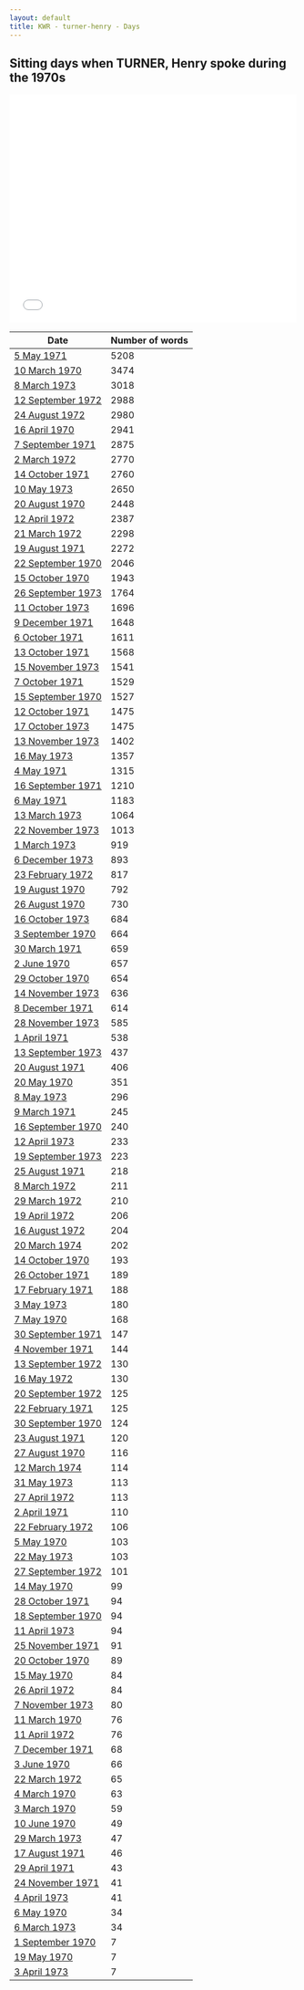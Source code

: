 ```yaml
---
layout: default
title: KWR - turner-henry - Days
---
```

## Sitting days when TURNER, Henry spoke during the 1970s

<iframe width="100%" height="400" frameborder="0" scrolling="no" src="//plot.ly/~wragge/1173.embed"></iframe>

| Date | Number of words |
|--------------|----------------|
|[5 May 1971](https://historichansard.net/hofreps/1971/19710505_reps_27_hor72/)|5208|
|[10 March 1970](https://historichansard.net/hofreps/1970/19700310_reps_27_hor66/)|3474|
|[8 March 1973](https://historichansard.net/hofreps/1973/19730308_reps_28_hor82/)|3018|
|[12 September 1972](https://historichansard.net/hofreps/1972/19720912_reps_27_hor80/)|2988|
|[24 August 1972](https://historichansard.net/hofreps/1972/19720824_reps_27_hor79/)|2980|
|[16 April 1970](https://historichansard.net/hofreps/1970/19700416_reps_27_hor66/)|2941|
|[7 September 1971](https://historichansard.net/hofreps/1971/19710907_reps_27_hor73/)|2875|
|[2 March 1972](https://historichansard.net/hofreps/1972/19720302_reps_27_hor76/)|2770|
|[14 October 1971](https://historichansard.net/hofreps/1971/19711014_reps_27_hor74/)|2760|
|[10 May 1973](https://historichansard.net/hofreps/1973/19730510_reps_28_hor83/)|2650|
|[20 August 1970](https://historichansard.net/hofreps/1970/19700820_reps_27_hor69/)|2448|
|[12 April 1972](https://historichansard.net/hofreps/1972/19720412_reps_27_hor77/)|2387|
|[21 March 1972](https://historichansard.net/hofreps/1972/19720321_reps_27_hor76/)|2298|
|[19 August 1971](https://historichansard.net/hofreps/1971/19710819_reps_27_hor73/)|2272|
|[22 September 1970](https://historichansard.net/hofreps/1970/19700922_reps_27_hor69/)|2046|
|[15 October 1970](https://historichansard.net/hofreps/1970/19701015_reps_27_hor70/)|1943|
|[26 September 1973](https://historichansard.net/hofreps/1973/19730926_reps_28_hor85/)|1764|
|[11 October 1973](https://historichansard.net/hofreps/1973/19731011_reps_28_hor86/)|1696|
|[9 December 1971](https://historichansard.net/hofreps/1971/19711209_reps_27_hor75/)|1648|
|[6 October 1971](https://historichansard.net/hofreps/1971/19711006_reps_27_hor74/)|1611|
|[13 October 1971](https://historichansard.net/hofreps/1971/19711013_reps_27_hor74/)|1568|
|[15 November 1973](https://historichansard.net/hofreps/1973/19731115_reps_28_hor86/)|1541|
|[7 October 1971](https://historichansard.net/hofreps/1971/19711007_reps_27_hor74/)|1529|
|[15 September 1970](https://historichansard.net/hofreps/1970/19700915_reps_27_hor69/)|1527|
|[12 October 1971](https://historichansard.net/hofreps/1971/19711012_reps_27_hor74/)|1475|
|[17 October 1973](https://historichansard.net/hofreps/1973/19731017_reps_28_hor86/)|1475|
|[13 November 1973](https://historichansard.net/hofreps/1973/19731113_reps_28_hor86/)|1402|
|[16 May 1973](https://historichansard.net/hofreps/1973/19730516_reps_28_hor84/)|1357|
|[4 May 1971](https://historichansard.net/hofreps/1971/19710504_reps_27_hor72/)|1315|
|[16 September 1971](https://historichansard.net/hofreps/1971/19710916_reps_27_hor73/)|1210|
|[6 May 1971](https://historichansard.net/hofreps/1971/19710506_reps_27_hor72/)|1183|
|[13 March 1973](https://historichansard.net/hofreps/1973/19730313_reps_28_hor82/)|1064|
|[22 November 1973](https://historichansard.net/hofreps/1973/19731122_reps_28_hor87/)|1013|
|[1 March 1973](https://historichansard.net/hofreps/1973/19730301_reps_28_hor82/)|919|
|[6 December 1973](https://historichansard.net/hofreps/1973/19731206_reps_28_hor87/)|893|
|[23 February 1972](https://historichansard.net/hofreps/1972/19720223_reps_27_hor76/)|817|
|[19 August 1970](https://historichansard.net/hofreps/1970/19700819_reps_27_hor69/)|792|
|[26 August 1970](https://historichansard.net/hofreps/1970/19700826_reps_27_hor69/)|730|
|[16 October 1973](https://historichansard.net/hofreps/1973/19731016_reps_28_hor86/)|684|
|[3 September 1970](https://historichansard.net/hofreps/1970/19700903_reps_27_hor69/)|664|
|[30 March 1971](https://historichansard.net/hofreps/1971/19710330_reps_27_hor71/)|659|
|[2 June 1970](https://historichansard.net/hofreps/1970/19700602_reps_27_hor68/)|657|
|[29 October 1970](https://historichansard.net/hofreps/1970/19701029_reps_27_hor70/)|654|
|[14 November 1973](https://historichansard.net/hofreps/1973/19731114_reps_28_hor86/)|636|
|[8 December 1971](https://historichansard.net/hofreps/1971/19711208_reps_27_hor75/)|614|
|[28 November 1973](https://historichansard.net/hofreps/1973/19731128_reps_28_hor87/)|585|
|[1 April 1971](https://historichansard.net/hofreps/1971/19710401_reps_27_hor71/)|538|
|[13 September 1973](https://historichansard.net/hofreps/1973/19730913_reps_28_hor85/)|437|
|[20 August 1971](https://historichansard.net/hofreps/1971/19710820_reps_27_hor73/)|406|
|[20 May 1970](https://historichansard.net/hofreps/1970/19700520_reps_27_hor67/)|351|
|[8 May 1973](https://historichansard.net/hofreps/1973/19730508_reps_28_hor83/)|296|
|[9 March 1971](https://historichansard.net/hofreps/1971/19710309_reps_27_hor71/)|245|
|[16 September 1970](https://historichansard.net/hofreps/1970/19700916_reps_27_hor69/)|240|
|[12 April 1973](https://historichansard.net/hofreps/1973/19730412_reps_28_hor83/)|233|
|[19 September 1973](https://historichansard.net/hofreps/1973/19730919_reps_28_hor85/)|223|
|[25 August 1971](https://historichansard.net/hofreps/1971/19710825_reps_27_hor73/)|218|
|[8 March 1972](https://historichansard.net/hofreps/1972/19720308_reps_27_hor76/)|211|
|[29 March 1972](https://historichansard.net/hofreps/1972/19720329_reps_27_hor77/)|210|
|[19 April 1972](https://historichansard.net/hofreps/1972/19720419_reps_27_hor77/)|206|
|[16 August 1972](https://historichansard.net/hofreps/1972/19720816_reps_27_hor79/)|204|
|[20 March 1974](https://historichansard.net/hofreps/1974/19740320_reps_28_hor88/)|202|
|[14 October 1970](https://historichansard.net/hofreps/1970/19701014_reps_27_hor70/)|193|
|[26 October 1971](https://historichansard.net/hofreps/1971/19711026_reps_27_hor74/)|189|
|[17 February 1971](https://historichansard.net/hofreps/1971/19710217_reps_27_hor71/)|188|
|[3 May 1973](https://historichansard.net/hofreps/1973/19730503_reps_28_hor83/)|180|
|[7 May 1970](https://historichansard.net/hofreps/1970/19700507_reps_27_hor67/)|168|
|[30 September 1971](https://historichansard.net/hofreps/1971/19710930_reps_27_hor74/)|147|
|[4 November 1971](https://historichansard.net/hofreps/1971/19711104_reps_27_hor74/)|144|
|[13 September 1972](https://historichansard.net/hofreps/1972/19720913_reps_27_hor80/)|130|
|[16 May 1972](https://historichansard.net/hofreps/1972/19720516_reps_27_hor78/)|130|
|[20 September 1972](https://historichansard.net/hofreps/1972/19720920_reps_27_hor80/)|125|
|[22 February 1971](https://historichansard.net/hofreps/1971/19710222_reps_27_hor71/)|125|
|[30 September 1970](https://historichansard.net/hofreps/1970/19700930_reps_27_hor70/)|124|
|[23 August 1971](https://historichansard.net/hofreps/1971/19710823_reps_27_hor73/)|120|
|[27 August 1970](https://historichansard.net/hofreps/1970/19700827_reps_27_hor69/)|116|
|[12 March 1974](https://historichansard.net/hofreps/1974/19740312_reps_28_hor88/)|114|
|[31 May 1973](https://historichansard.net/hofreps/1973/19730531_reps_28_hor84/)|113|
|[27 April 1972](https://historichansard.net/hofreps/1972/19720427_reps_27_hor77/)|113|
|[2 April 1971](https://historichansard.net/hofreps/1971/19710402_reps_27_hor71/)|110|
|[22 February 1972](https://historichansard.net/hofreps/1972/19720222_reps_27_hor76/)|106|
|[5 May 1970](https://historichansard.net/hofreps/1970/19700505_reps_27_hor67/)|103|
|[22 May 1973](https://historichansard.net/hofreps/1973/19730522_reps_28_hor84/)|103|
|[27 September 1972](https://historichansard.net/hofreps/1972/19720927_reps_27_hor80/)|101|
|[14 May 1970](https://historichansard.net/hofreps/1970/19700514_reps_27_hor67/)|99|
|[28 October 1971](https://historichansard.net/hofreps/1971/19711028_reps_27_hor74/)|94|
|[18 September 1970](https://historichansard.net/hofreps/1970/19700918_reps_27_hor69/)|94|
|[11 April 1973](https://historichansard.net/hofreps/1973/19730411_reps_28_hor83/)|94|
|[25 November 1971](https://historichansard.net/hofreps/1971/19711125_reps_27_hor75/)|91|
|[20 October 1970](https://historichansard.net/hofreps/1970/19701020_reps_27_hor70/)|89|
|[15 May 1970](https://historichansard.net/hofreps/1970/19700515_reps_27_hor67/)|84|
|[26 April 1972](https://historichansard.net/hofreps/1972/19720426_reps_27_hor77/)|84|
|[7 November 1973](https://historichansard.net/hofreps/1973/19731107_reps_28_hor86/)|80|
|[11 March 1970](https://historichansard.net/hofreps/1970/19700311_reps_27_hor66/)|76|
|[11 April 1972](https://historichansard.net/hofreps/1972/19720411_reps_27_hor77/)|76|
|[7 December 1971](https://historichansard.net/hofreps/1971/19711207_reps_27_hor75/)|68|
|[3 June 1970](https://historichansard.net/hofreps/1970/19700603_reps_27_hor68/)|66|
|[22 March 1972](https://historichansard.net/hofreps/1972/19720322_reps_27_hor76/)|65|
|[4 March 1970](https://historichansard.net/hofreps/1970/19700304_reps_27_hor66/)|63|
|[3 March 1970](https://historichansard.net/hofreps/1970/19700303_reps_27_hor66/)|59|
|[10 June 1970](https://historichansard.net/hofreps/1970/19700610_reps_27_hor68/)|49|
|[29 March 1973](https://historichansard.net/hofreps/1973/19730329_reps_28_hor82/)|47|
|[17 August 1971](https://historichansard.net/hofreps/1971/19710817_reps_27_hor73/)|46|
|[29 April 1971](https://historichansard.net/hofreps/1971/19710429_reps_27_hor72/)|43|
|[24 November 1971](https://historichansard.net/hofreps/1971/19711124_reps_27_hor75/)|41|
|[4 April 1973](https://historichansard.net/hofreps/1973/19730404_reps_28_hor83/)|41|
|[6 May 1970](https://historichansard.net/hofreps/1970/19700506_reps_27_hor67/)|34|
|[6 March 1973](https://historichansard.net/hofreps/1973/19730306_reps_28_hor82/)|34|
|[1 September 1970](https://historichansard.net/hofreps/1970/19700901_reps_27_hor69/)|7|
|[19 May 1970](https://historichansard.net/hofreps/1970/19700519_reps_27_hor67/)|7|
|[3 April 1973](https://historichansard.net/hofreps/1973/19730403_reps_28_hor83/)|7|
